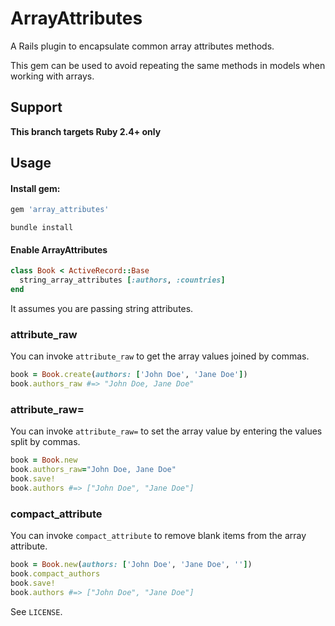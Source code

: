 # ArrayAttributes

A Rails plugin to encapsulate common array attributes methods.

This gem can be used to avoid repeating the same methods in models when working with arrays.

## Support

**This branch targets Ruby 2.4+ only**


## Usage

#### Install gem:

```ruby
gem 'array_attributes'
```

```shell
bundle install
```

#### Enable ArrayAttributes

```ruby
class Book < ActiveRecord::Base
  string_array_attributes [:authors, :countries]
end
```

It assumes you are passing string attributes.

### attribute_raw

You can invoke `attribute_raw` to get the array values joined by commas.

```ruby
book = Book.create(authors: ['John Doe', 'Jane Doe'])
book.authors_raw #=> "John Doe, Jane Doe"
```

### attribute_raw=

You can invoke `attribute_raw=` to set the array value by entering the values split by commas.

```ruby
book = Book.new
book.authors_raw="John Doe, Jane Doe"
book.save!
book.authors #=> ["John Doe", "Jane Doe"]
```

### compact_attribute

You can invoke `compact_attribute` to remove blank items from the array attribute.

```ruby
book = Book.new(authors: ['John Doe', 'Jane Doe', ''])
book.compact_authors
book.save!
book.authors #=> ["John Doe", "Jane Doe"]
```

See `LICENSE`.